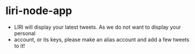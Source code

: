 # liri-node-app

* LIRI will display your latest tweets. As we do not want to display your personal 
* account, or its keys, please make an alias account and add a few tweets to it!